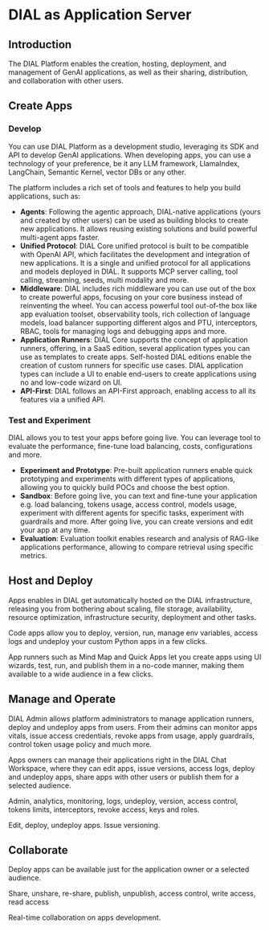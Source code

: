 # DIAL as Application Server

## Introduction

The DIAL Platform enables the creation, hosting, deployment, and management of GenAI applications, as well as their sharing, distribution, and collaboration with other users.

## Create Apps

### Develop

You can use DIAL Platform as a development studio, leveraging its SDK and API to develop GenAI applications. When developing apps, you can use a technology of your preference, be it any LLM framework, LlamaIndex, LangChain, Semantic Kernel, vector DBs or any other.

The platform includes a rich set of tools and features to help you build applications, such as:

* **Agents**: Following the agentic approach, DIAL-native applications (yours and created by other users) can be used as building blocks to create new applications. It allows reusing existing solutions and build powerful multi-agent apps faster.
* **Unified Protocol**: DIAL Core unified protocol is built to be compatible with OpenAI API, which facilitates the development and integration of new applications. It is a single and unified protocol for all applications and models deployed in DIAL. It supports MCP server calling, tool calling, streaming, seeds, multi modality and more.
* **Middleware**: DIAL includes rich middleware you can use out of the box to create powerful apps, focusing on your core business instead of reinventing the wheel. You can access powerful tool out-of-the box like app evaluation toolset, observability tools, rich collection of language models, load balancer supporting different algos and PTU, interceptors, RBAC, tools for managing logs and debugging apps and more. 
* **Application Runners**: DIAL Core supports the concept of application runners, offering, in a SaaS edition, several application types you can use as templates to create apps. Self-hosted DIAL editions enable the creation of custom runners for specific use cases. DIAL application types can include a UI to enable end-users to create applications using no and low-code wizard on UI.
* **API-First**: DIAL follows an API-First approach, enabling access to all its features via a unified API.

### Test and Experiment

DIAL allows you to test your apps before going live. You can leverage tool to evaluate the performance, fine-tune load balancing, costs, configurations and more.

* **Experiment and Prototype**: Pre-built application runners enable quick prototyping and experiments with different types of applications, allowing you to quickly build POCs and choose the best option.
* **Sandbox**: Before going live, you can text and fine-tune your application e.g. load balancing, tokens usage, access control, models usage, experiment with different agents for specific tasks, experiment with guardrails and more. After going live, you can create versions and edit your app at any time.
* **Evaluation**: Evaluation toolkit enables research and analysis of RAG-like applications performance, allowing to compare retrieval using specific metrics.

## Host and Deploy

Apps enables in DIAL get automatically hosted on the DIAL infrastructure, releasing you from bothering about scaling, file storage, availability, resource optimization, infrastructure security, deployment and other tasks.

Code apps allow you to deploy, version, run, manage env variables, access logs and undeploy your custom Python apps in a few clicks. 

App runners such as Mind Map and Quick Apps let you create apps using UI wizards, test, run, and publish them in a no-code manner, making them available to a wide audience in a few clicks.

## Manage and Operate

DIAL Admin allows platform administrators to manage application runners, deploy and undeploy apps from users. From their admins can monitor apps vitals, issue access credentials, revoke apps from usage, apply guardrails, control token usage policy and much more.

Apps owners can manage their applications right in the DIAL Chat Workspace, where they can edit apps, issue versions, access logs, deploy and undeploy apps, share apps with other users or publish them for a selected audience.

Admin, analytics, monitoring, logs, undeploy, version, access control, tokens limits, interceptors, revoke access, keys and roles.

Edit, deploy, undeploy apps. Issue versioning.

## Collaborate

Deploy apps can be available just for the application owner or a selected audience.

Share, unshare, re-share, publish, unpublish, access control, write access, read access

Real-time collaboration on apps development.

